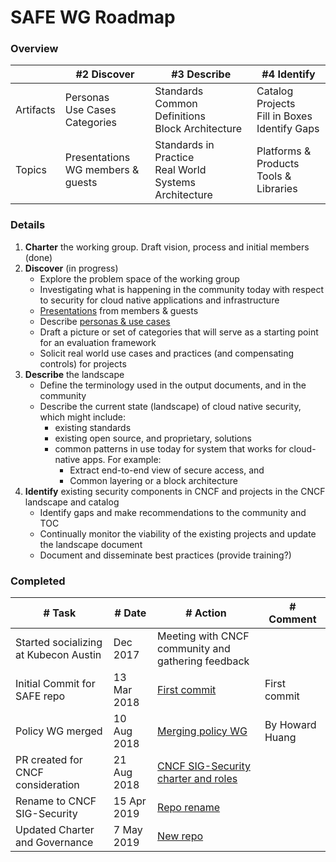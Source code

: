 # SAFE WG Roadmap

### Overview

|     | #2 Discover | #3 Describe | #4 Identify
| --- | --- | --- | --- |
| Artifacts | Personas<br/>Use Cases<br/>Categories | Standards<br/>Common Definitions<br/>Block Architecture | Catalog Projects<br/>Fill in Boxes<br/>Identify Gaps
| Topics | Presentations<br/>WG members & guests | Standards in Practice<br/>Real World Systems Architecture | Platforms & Products<br/>Tools & Libraries

### Details

1. **Charter** the working group. Draft vision, process and initial members (done)
2. **Discover** (in progress)
   * Explore the problem space of the working group
   * Investigating what is happening in the community today with respect to security for cloud native applications and infrastructure
   * [Presentations](issues?utf8=%E2%9C%93&q=is%3Aclosed+is%3Aissue+label%3Ausecase-presentation+) from members & guests
   * Describe [personas & use cases](safe_usecases.md)
   * Draft a picture or set of categories that will serve as a starting point for an evaluation framework
   * Solicit real world use cases and practices (and compensating controls) for projects
3. **Describe** the landscape
   * Define the terminology used in the output documents, and in the community
   * Describe the current state (landscape) of cloud native security, which might include:
      * existing standards
      * existing open source, and proprietary, solutions
      * common patterns in use today for system that works for cloud-native apps. For example:
        * Extract end-to-end view of secure access, and
        * Common layering or a block architecture
4. **Identify** existing security components in CNCF and projects in the CNCF landscape and catalog
   * Identify gaps and make recommendations to the community and TOC
   * Continually monitor the viability of the existing projects and update the landscape document
   * Document and disseminate best practices (provide training?)

### Completed

|   # Task  | # Date | # Action | # Comment
| --- | --- | --- | --- |
| Started socializing at Kubecon Austin | Dec 2017 | Meeting with CNCF community and gathering feedback | |
| Initial Commit for SAFE repo | 13 Mar 2018 | [First commit](https://github.com/cncf/sig-security/commit/fe999bd637456ade5e6cc8866d0db4107a0d9778) | First commit|
| Policy WG merged | 10 Aug 2018 | [Merging policy WG](https://github.com/cncf/sig-security/blob/master/policy-wg-merging.md)  | By Howard Huang |
| PR created for CNCF consideration | 21 Aug 2018 | [CNCF SIG-Security charter and roles](https://github.com/cncf/toc/pull/146)| |
| Rename to CNCF SIG-Security | 15 Apr 2019 | [Repo rename](https://github.com/cncf/sig-security/pull/148) | |
| Updated Charter and Governance |  7 May 2019 | [New repo](https://github.com/cncf/sig-security/tree/master/governance) | |



